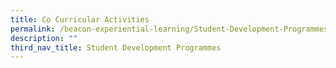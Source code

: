 ```yaml
---
title: Co Curricular Activities
permalink: /beacon-experiential-learning/Student-Development-Programmes/cca/
description: ""
third_nav_title: Student Development Programmes
---
```

